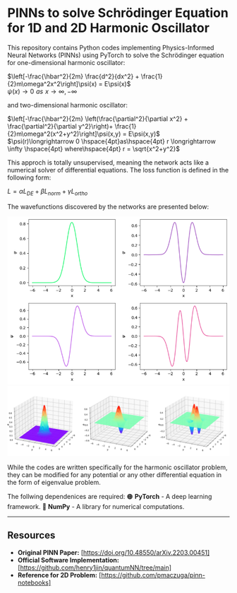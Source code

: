 # PINNs to solve Schrödinger Equation for 1D and 2D Harmonic Oscillator
This repository contains Python codes implementing Physics-Informed Neural Networks (PINNs) using PyTorch to solve the Schrödinger equation for one-dimensional harmonic oscillator:

$\left[-\frac{\hbar^2}{2m} \frac{d^2}{dx^2} + \frac{1}{2}m\omega^2x^2\right]\psi(x) = E\psi(x)$\
$\psi(x)\longrightarrow 0 \hspace{4pt}as\hspace{4pt} x \longrightarrow \infty, -\infty$ 

and two-dimensional harmonic oscillator:

$\left[-\frac{\hbar^2}{2m} \left(\frac{\partial^2}{\partial x^2} + \frac{\partial^2}{\partial y^2}\right)+ \frac{1}{2}m\omega^2(x^2+y^2)\right]\psi(x,y) = E\psi(x,y)$\
$\psi(r)\longrightarrow 0 \hspace{4pt}as\hspace{4pt} r \longrightarrow \infty \hspace{4pt} where\hspace{4pt} r = \sqrt{x^2+y^2}$

This approch is totally unsupervised, meaning the network acts like a numerical solver of differential equations. The loss function is defined in the following form:

$L= \alpha L_{DE}+\beta L_{norm}+\gamma L_{ortho}$

The wavefunctions discovered by the networks are presented below:

![Predicted wave functions for the one-dimensional problem](https://github.com/AnishD11/PINN-for-Schrodinger-Equation-1D-2D-Harmonic-Oscillator-Solutions/blob/main/1dwf.png)
![Predicted wave functions for the two-dimensional problem](https://github.com/AnishD11/PINN-for-Schrodinger-Equation-1D-2D-Harmonic-Oscillator-Solutions/blob/main/2dwf.png)

While the codes are written specifically for the harmonic oscillator problem, they can be modified for any potential or any other differential equation in the form of eigenvalue problem.

The follwing dependenices are required:
🟠 **PyTorch** - A deep learning framework.
🔵 **NumPy** - A library for numerical computations.


---
## Resources
- **Original PINN Paper:** [https://doi.org/10.48550/arXiv.2203.00451]
- **Official Software Implementation:** [https://github.com/henry1jin/quantumNN/tree/main]
- **Reference for 2D Problem:** [https://github.com/pmaczuga/pinn-notebooks]
